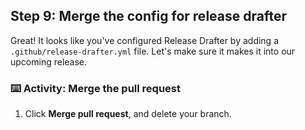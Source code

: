 ## Step 9: Merge the config for release drafter

Great! It looks like you've configured Release Drafter by adding a `.github/release-drafter.yml` file. Let's make sure it makes it into our upcoming release. 

### :keyboard: Activity: Merge the pull request

1. Click **Merge pull request**, and delete your branch.
